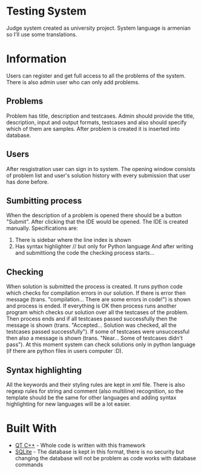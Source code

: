 # Testing System
Judge system created as university project. System language is armenian so I'll use some translations.

# Information
Users can register and get full access to all the problems of the system. There is also admin user who can only add problems.

## Problems
Problem has title, description and testcases. Admin should provide the title, description, input and output formats, testcases and also should specify which of them are samples. After problem is created it is inserted into database.

## Users
After resgistration user can sign in to system. The opening window consists of problem list and user's solution history with every submission that user has done before.

## Sumbitting process
When the description of a problem is opened there should be a button "Submit". After clicking that the IDE would be opened. The IDE is created manually. Specifications are:
1. There is sidebar where the line index is shown
2. Has syntax highlighter // but only for Python language
And after writing and submittiong the code the checking process starts...

## Checking
When solution is submitted the process is created. It runs python code which checks for compilation errors in our solution. If there is error then message (trans. "compilation... There are some errors in code!") is shown and process is ended. If everything is OK then process runs another program which checks our solution over all the testcases of the problem. Then process ends and if all testcases passed successfully then the message is shown (trans. "Accepted... Solution was checked, all the testcases passed successfully"). If some of testcases were unsuccessful then also a message is shown (trans. "Near... Some of testcases didn't pass"). 
At this moment system can check solutions only in python language (if there are python files in users computer :D).

## Syntax highlighting
All the keywords and their styling rules are kept in xml file. There is also regexp rules for string and comment (also multiline) recognition, so the template should be the same for other languages and adding syntax highlighting for new languages will be a lot easier.

# Built With
* [QT C++](https://www.qt.io/download) - Whole code is written with this framework
* [SQLite](https://www.sqlite.org/index.html) - The database is kept in this format, there is no security but changing the database will not be problem as code works with database commands

